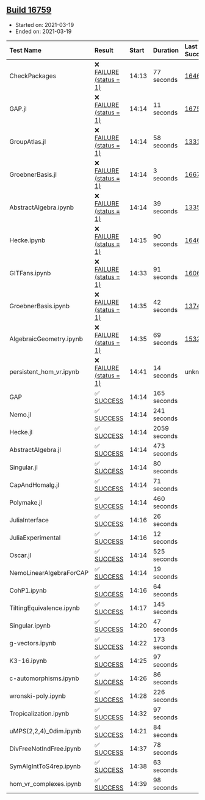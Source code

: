 ## [Build 16759](https://oscarci.mathematik.uni-kl.de/job/oscar/16759/)

* Started on: 2021-03-19
* Ended on: 2021-03-19

| Test Name    | Result | Start | Duration | Last Success | First Failure |
|:-------------|:-------|:------|:---------|:-------------|:--------------|
| CheckPackages | ❌ [FAILURE (status = 1)](https://oscarci.mathematik.uni-kl.de/job/oscar/16759/artifact/logs/build-16759/CheckPackages.log) | 14:13 | 77 seconds | [16463](https://oscarci.mathematik.uni-kl.de/job/oscar/16463/) | [16464](https://oscarci.mathematik.uni-kl.de/job/oscar/16464/) |
| GAP.jl | ❌ [FAILURE (status = 1)](https://oscarci.mathematik.uni-kl.de/job/oscar/16759/artifact/logs/build-16759/GAP.jl.log) | 14:14 | 11 seconds | [16758](https://oscarci.mathematik.uni-kl.de/job/oscar/16758/) | [16759](https://oscarci.mathematik.uni-kl.de/job/oscar/16759/) |
| GroupAtlas.jl | ❌ [FAILURE (status = 1)](https://oscarci.mathematik.uni-kl.de/job/oscar/16759/artifact/logs/build-16759/GroupAtlas.jl.log) | 14:14 | 58 seconds | [13311](https://oscarci.mathematik.uni-kl.de/job/oscar/13311/) | [13312](https://oscarci.mathematik.uni-kl.de/job/oscar/13312/) |
| GroebnerBasis.jl | ❌ [FAILURE (status = 1)](https://oscarci.mathematik.uni-kl.de/job/oscar/16759/artifact/logs/build-16759/GroebnerBasis.jl.log) | 14:14 | 3 seconds | [16676](https://oscarci.mathematik.uni-kl.de/job/oscar/16676/) | [16677](https://oscarci.mathematik.uni-kl.de/job/oscar/16677/) |
| AbstractAlgebra.ipynb | ❌ [FAILURE (status = 1)](https://oscarci.mathematik.uni-kl.de/job/oscar/16759/artifact/logs/build-16759/AbstractAlgebra.ipynb.log) | 14:14 | 39 seconds | [13355](https://oscarci.mathematik.uni-kl.de/job/oscar/13355/) | [13356](https://oscarci.mathematik.uni-kl.de/job/oscar/13356/) |
| Hecke.ipynb | ❌ [FAILURE (status = 1)](https://oscarci.mathematik.uni-kl.de/job/oscar/16759/artifact/logs/build-16759/Hecke.ipynb.log) | 14:15 | 90 seconds | [16463](https://oscarci.mathematik.uni-kl.de/job/oscar/16463/) | [16464](https://oscarci.mathematik.uni-kl.de/job/oscar/16464/) |
| GITFans.ipynb | ❌ [FAILURE (status = 1)](https://oscarci.mathematik.uni-kl.de/job/oscar/16759/artifact/logs/build-16759/GITFans.ipynb.log) | 14:33 | 91 seconds | [16068](https://oscarci.mathematik.uni-kl.de/job/oscar/16068/) | [16069](https://oscarci.mathematik.uni-kl.de/job/oscar/16069/) |
| GroebnerBasis.ipynb | ❌ [FAILURE (status = 1)](https://oscarci.mathematik.uni-kl.de/job/oscar/16759/artifact/logs/build-16759/GroebnerBasis.ipynb.log) | 14:35 | 42 seconds | [13748](https://oscarci.mathematik.uni-kl.de/job/oscar/13748/) | [13749](https://oscarci.mathematik.uni-kl.de/job/oscar/13749/) |
| AlgebraicGeometry.ipynb | ❌ [FAILURE (status = 1)](https://oscarci.mathematik.uni-kl.de/job/oscar/16759/artifact/logs/build-16759/AlgebraicGeometry.ipynb.log) | 14:35 | 69 seconds | [15322](https://oscarci.mathematik.uni-kl.de/job/oscar/15322/) | [15323](https://oscarci.mathematik.uni-kl.de/job/oscar/15323/) |
| persistent_hom_vr.ipynb | ❌ [FAILURE (status = 1)](https://oscarci.mathematik.uni-kl.de/job/oscar/16759/artifact/logs/build-16759/persistent_hom_vr.ipynb.log) | 14:41 | 14 seconds | unknown | unknown |
| GAP | ✅ [SUCCESS](https://oscarci.mathematik.uni-kl.de/job/oscar/16759/artifact/logs/build-16759/GAP.log) | 14:14 | 165 seconds |  |  |
| Nemo.jl | ✅ [SUCCESS](https://oscarci.mathematik.uni-kl.de/job/oscar/16759/artifact/logs/build-16759/Nemo.jl.log) | 14:14 | 241 seconds |  |  |
| Hecke.jl | ✅ [SUCCESS](https://oscarci.mathematik.uni-kl.de/job/oscar/16759/artifact/logs/build-16759/Hecke.jl.log) | 14:14 | 2059 seconds |  |  |
| AbstractAlgebra.jl | ✅ [SUCCESS](https://oscarci.mathematik.uni-kl.de/job/oscar/16759/artifact/logs/build-16759/AbstractAlgebra.jl.log) | 14:14 | 473 seconds |  |  |
| Singular.jl | ✅ [SUCCESS](https://oscarci.mathematik.uni-kl.de/job/oscar/16759/artifact/logs/build-16759/Singular.jl.log) | 14:14 | 80 seconds |  |  |
| CapAndHomalg.jl | ✅ [SUCCESS](https://oscarci.mathematik.uni-kl.de/job/oscar/16759/artifact/logs/build-16759/CapAndHomalg.jl.log) | 14:14 | 71 seconds |  |  |
| Polymake.jl | ✅ [SUCCESS](https://oscarci.mathematik.uni-kl.de/job/oscar/16759/artifact/logs/build-16759/Polymake.jl.log) | 14:14 | 460 seconds |  |  |
| JuliaInterface | ✅ [SUCCESS](https://oscarci.mathematik.uni-kl.de/job/oscar/16759/artifact/logs/build-16759/JuliaInterface.log) | 14:16 | 26 seconds |  |  |
| JuliaExperimental | ✅ [SUCCESS](https://oscarci.mathematik.uni-kl.de/job/oscar/16759/artifact/logs/build-16759/JuliaExperimental.log) | 14:16 | 12 seconds |  |  |
| Oscar.jl | ✅ [SUCCESS](https://oscarci.mathematik.uni-kl.de/job/oscar/16759/artifact/logs/build-16759/Oscar.jl.log) | 14:14 | 525 seconds |  |  |
| NemoLinearAlgebraForCAP | ✅ [SUCCESS](https://oscarci.mathematik.uni-kl.de/job/oscar/16759/artifact/logs/build-16759/NemoLinearAlgebraForCAP.log) | 14:14 | 19 seconds |  |  |
| CohP1.ipynb | ✅ [SUCCESS](https://oscarci.mathematik.uni-kl.de/job/oscar/16759/artifact/logs/build-16759/CohP1.ipynb.log) | 14:16 | 64 seconds |  |  |
| TiltingEquivalence.ipynb | ✅ [SUCCESS](https://oscarci.mathematik.uni-kl.de/job/oscar/16759/artifact/logs/build-16759/TiltingEquivalence.ipynb.log) | 14:17 | 145 seconds |  |  |
| Singular.ipynb | ✅ [SUCCESS](https://oscarci.mathematik.uni-kl.de/job/oscar/16759/artifact/logs/build-16759/Singular.ipynb.log) | 14:20 | 47 seconds |  |  |
| g-vectors.ipynb | ✅ [SUCCESS](https://oscarci.mathematik.uni-kl.de/job/oscar/16759/artifact/logs/build-16759/g-vectors.ipynb.log) | 14:22 | 173 seconds |  |  |
| K3-16.ipynb | ✅ [SUCCESS](https://oscarci.mathematik.uni-kl.de/job/oscar/16759/artifact/logs/build-16759/K3-16.ipynb.log) | 14:25 | 97 seconds |  |  |
| c-automorphisms.ipynb | ✅ [SUCCESS](https://oscarci.mathematik.uni-kl.de/job/oscar/16759/artifact/logs/build-16759/c-automorphisms.ipynb.log) | 14:26 | 86 seconds |  |  |
| wronski-poly.ipynb | ✅ [SUCCESS](https://oscarci.mathematik.uni-kl.de/job/oscar/16759/artifact/logs/build-16759/wronski-poly.ipynb.log) | 14:28 | 226 seconds |  |  |
| Tropicalization.ipynb | ✅ [SUCCESS](https://oscarci.mathematik.uni-kl.de/job/oscar/16759/artifact/logs/build-16759/Tropicalization.ipynb.log) | 14:32 | 97 seconds |  |  |
| uMPS(2,2,4)_0dim.ipynb | ✅ [SUCCESS](https://oscarci.mathematik.uni-kl.de/job/oscar/16759/artifact/logs/build-16759/uMPS-2-2-4-_0dim.ipynb.log) | 14:21 | 84 seconds |  |  |
| DivFreeNotIndFree.ipynb | ✅ [SUCCESS](https://oscarci.mathematik.uni-kl.de/job/oscar/16759/artifact/logs/build-16759/DivFreeNotIndFree.ipynb.log) | 14:37 | 78 seconds |  |  |
| SymAlgIntToS4rep.ipynb | ✅ [SUCCESS](https://oscarci.mathematik.uni-kl.de/job/oscar/16759/artifact/logs/build-16759/SymAlgIntToS4rep.ipynb.log) | 14:38 | 63 seconds |  |  |
| hom_vr_complexes.ipynb | ✅ [SUCCESS](https://oscarci.mathematik.uni-kl.de/job/oscar/16759/artifact/logs/build-16759/hom_vr_complexes.ipynb.log) | 14:39 | 98 seconds |  |  |
